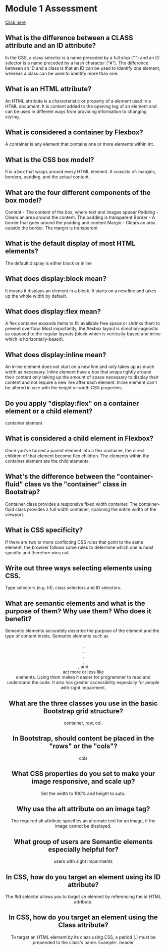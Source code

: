 # Module 1 Assessment
[Click here](https://roots-technology.mykajabi.com/assessments/2147490745/assessment_results/2148750037?result_token=BAhbB2wrB9VSE4BVOiBBY3RpdmVTdXBwb3J0OjpUaW1lV2l0aFpvbmVbCEl1OglUaW1lDRNXHsBX3xdxCToJem9uZUkiCFVUQwY6BkVGOg1uYW5vX251bWkCkAE6DW5hbm9fZGVuaQY6DXN1Ym1pY3JvIgZASSIIVVRDBjsIVEAL--30654cd44e1533db799a8ba884330d0c22cc98b0)

## What is the difference between a CLASS attribute and an ID attribute?
In the CSS, a class selector is a name preceded by a full stop (“.”) and an ID selector is a name preceded by a hash character (“#”). The difference between an ID and a class is that an ID can be used to identify one element, whereas a class can be used to identify more than one.

## What is an HTML attribute?
An HTML attribute is a characteristic or property of a element used in a HTML document.
It is content added to the opening tag of an element and can be used in different ways from providing information to changing styling.

## What is considered a container by Flexbox?
A container is any element that contains one or more elements within int.

## What is the CSS box model?
It is a box that wraps around every HTML element. It consists of: margins, borders, padding, and the actual content.

## What are the four different components of the box model?
Content - The content of the box, where text and images appear 
Padding - Clears an area around the content. The padding is transparent 
Border - A border that goes around the padding and content 
Margin - Clears an area outside the border. The margin is transparent

## What is the default display of most HTML elements?
The default display is either block or inline

## What does display:block mean?
It means it displays an element in a block. 
It starts on a new line and takes up the whole width by default.

## What does display:flex mean?
A flex container expands items to fill available free space or shrinks them to prevent overflow. Most importantly, the flexbox layout is direction-agnostic as opposed to the regular layouts (block which is vertically-based and inline which is horizontally-based).

## What does display:inline mean?
An inline element does not start on a new line and only takes up as much width as necessary. Inline element have a box that wraps tightly around their content only taking up the amount of space necessary to display their content and not require a new line after each element. Inline element can't be altered in size with the height or width CSS properties.

## Do you apply "display:flex" on a container element or a child element?
container element

## What is considered a child element in Flexbox?
Once you’ve turned a parent element into a flex container, the direct children of that element become flex children. 
The elements within the container element are the child elements.

## What's the difference between the "container-fluid" class vs the "container" class in Bootstrap?
Container class provides a responsive fixed width container. The container-fluid class provides a full width container, spanning the entire width of the viewport.

## What is CSS specificity?
If there are two or more conflicting CSS rules that point to the same element, the browser follows some rules to determine which one is most specific and therefore wins out.

## Write out three ways selecting elements using CSS.
Type selectors (e.g. h1), class selectors and ID selectors.

## What are semantic elements and what is the purpose of them? Why use them? Who does it benefit?
Semantic elements accurately describe the purpose of the element and the type of content inside. Semantic elements such as <header>, <nav>, <section>, <article>, <aside>, and <footer> act more or less like <div> elements. Using them makes it easier for programmer to read and understand the code. It also has greater accessibility especially for people with sight impairment.

## What are the three classes you use in the basic Bootstrap grid structure?
container, row, col.

## In Bootstrap, should content be placed in the "rows" or the "cols"?
cols

## What CSS properties do you set to make your image responsive, and scale up?
Set the width to 100% and height to auto.

## Why use the alt attribute on an image tag?
The required alt attribute specifies an alternate text for an image, if the image cannot be displayed.

## What group of users are Semantic elements especially helpful for?
users with sight impairments

## In CSS, how do you target an element using its ID attribute?
The #id selector allows you to target an element by referencing the id HTML attribute.

## In CSS, how do you target an element using the Class attribute?
To target an HTML element by its class using CSS, a period (.) must be prepended to the class's name. Example: .header